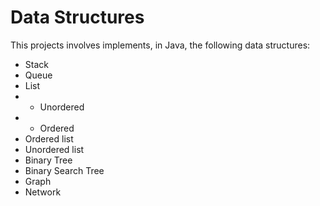 # Data Structures
This projects involves implements, in Java, the following data structures:
- Stack
- Queue
- List
- - Unordered
- - Ordered
- Ordered list
- Unordered list
- Binary Tree
- Binary Search Tree
- Graph
- Network
